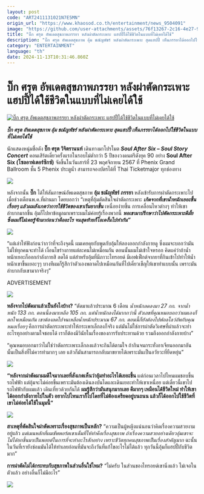 ```yaml
---
layout: post
code: "ART2411131021N7E5MN"
origin_url: "https://www.khaosod.co.th/entertainment/news_9504091"
image: "https://github.com/user-attachments/assets/76f13267-2c16-4e27-900b-ec612fe1fdf8"
title: "บิ๊ก ศรุต อัพเดตสุขภาพภรรยา หลังผ่าตัดกระเพาะ แฮปปี้ได้ใช้ชีวิตในแบบที่ไม่เคยได้ใช้"
description: "บิ๊ก ศรุต อัพเดตสุขภาพ อุ้ม ชณัญพัชร์ หลังผ่าตัดกระเพาะ สุดแฮปปี้ เห็นภรรยาได้ออกไปใช้ชีวิตในแบบที่ไม่เคยได้ใช้"
category: "ENTERTAINMENT"
language: "th"
date: 2024-11-13T10:31:46.860Z
---
```


# บิ๊ก ศรุต อัพเดตสุขภาพภรรยา หลังผ่าตัดกระเพาะ แฮปปี้ได้ใช้ชีวิตในแบบที่ไม่เคยได้ใช้

[![บิ๊ก ศรุต อัพเดตสุขภาพภรรยา หลังผ่าตัดกระเพาะ แฮปปี้ได้ใช้ชีวิตในแบบที่ไม่เคยได้ใช้](https://www.khaosod.co.th/wpapp/uploads/2024/11/bigggg111.jpg "บิ๊ก ศรุต อัพเดตสุขภาพภรรยา หลังผ่าตัดกระเพาะ แฮปปี้ได้ใช้ชีวิตในแบบที่ไม่เคยได้ใช้")](https://www.khaosod.co.th/wpapp/uploads/2024/11/bigggg111.jpg)

_**บิ๊ก ศรุต อัพเดตสุขภาพ อุ้ม ชณัญพัชร์ หลังผ่าตัดกระเพาะ สุดแฮปปี้ เห็นภรรยาได้ออกไปใช้ชีวิตในแบบที่ไม่เคยได้ใช้**_

นักแสดงหนุ่มชื่อดัง **บิ๊ก ศรุต วิจิตรานนท์** เดินทางมาโปรโมต **_Soul After Six – Soul Story Concert_** คอนเสิร์ตเดี่ยวครั้งแรกในรอบไม่ต่ำกว่า 5 ปีของวงดนตรีดังยุค 90 อย่าง **Soul After Six (โซลอาฟเตอร์ซิกซ์)** จัดขึ้นในวันเสาร์ที่ 23 พฤศจิกายน 2567 ที่ Phenix Grand Ballroom ชั้น 5 Phenix ประตูน้ำ สามารถจองบัตรได้ที่ Thai Ticketmajor ทุกช่องทาง

[![](https://www.khaosod.co.th/wpapp/uploads/2024/11/99999999999999.jpg)](https://www.khaosod.co.th/wpapp/uploads/2024/11/99999999999999.jpg)

หลังจากนั้น **บิ๊ก** ได้ให้สัมภาษณ์อัพเดตสุขภาพ **อุ้ม ชณัญพัชร์ ภรรยา** หลังเข้ารับการผ่าตัดกระเพาะไปเมื่อช่วงเดือนพ.ค.ที่ผ่านมา โดยบอกว่า “เหตุที่อุ้มตัดสินใจผ่าตัดกระเพาะ **_เกิดจากที่เขาน้ำหนักเยอะขึ้นเรื่อยๆ แล้วผมสังเกตว่าการใช้ชีวิตของเขาเริ่มยากขึ้น_** เหนื่อยง่ายขึ้น การเคลื่อนไหวต่างๆ ทำให้เขาลำบากมากขึ้น อุ้มก็ไปหาข้อมูลมาเพราะผมไม่ค่อยรู้เรื่องพวกนี้ _**พอเขามาปรึกษาว่าไปตัดกระเพาะดีมั้ย ซึ่งผมก็ไม่เคยรู้จักมาก่อนว่าคืออะไร จนสุดท้ายก็โอเคงั้นไปทำกัน”**_

[![](https://www.khaosod.co.th/wpapp/uploads/2024/11/11111111111111-1.jpg)](https://www.khaosod.co.th/wpapp/uploads/2024/11/11111111111111-1.jpg)

“แต่เล่าให้ฟังก่อนว่ากว่าที่จะถึงจุดนี้ ผมเคยคุยกับพูดกับอุ้มให้ลองออกกำลังกายดู ซึ่งผมจะบอกว่ามันไม่ใช่ทุกคนจะทำได้ เงื่อนไขร่างกายแต่ละคนไม่เหมือนกัน ตอนนั้นผมไม่เข้าใจหรอก คิดแค่ว่าถ้าน้ำหนักเยอะก็ออกกำลังกายสิ ลดได้ แต่สำหรับอุ้มที่มีภาวะไทรอยด์ มีเอฟเฟ็กต์จากยาที่กินเข้าไปทำให้น้ำหนักเขาขึ้นเยอะๆๆ บางทีผมก็รู้สึกว่าตัวเองพลาดไปเหมือนกันที่ไปเคี่ยวเข็ญให้เขาทำแบบนั้น เพราะมันลำบากกับเขามากจริงๆ”

ADVERTISEMENT

[![](https://www.khaosod.co.th/wpapp/uploads/2024/11/444444444444444-1.jpg)](https://www.khaosod.co.th/wpapp/uploads/2024/11/444444444444444-1.jpg)

**หลังจากไปตัดมาแล้วเป็นยังไงบ้าง?** “ตัดมาแล้วประมาณ 6 เดือน _น้ำหนักลดลงมา 27 กก. จากน้ำหนัก 133 กก. ตอนนี้ลงมาเหลือ 105 กก. แต่น้ำหนักลงได้มากกว่านี้ ตัวเลขที่คุณหมอบอกว่าผมเองก็ตกใจเหมือนกัน เขาต้องลดไปจนเหลือน้ำหนักประมาณ 67 กก. ตอนนี้ก็ยังต้องไปฟอลโลว์อัพกับคุณหมอเรื่อยๆ_ คือการผ่าตัดกระเพาะทำให้กระเพาเล็กลงก็จริง แต่มันไม่ใช่การผ่าตัดวิเศษที่ผ่าแล้วจะทำอะไรทุกอย่างตามใจชอบได้ เราก็ต้องมีวินัยในเรื่องของการรับประทานด้วย รวมถึงออกกำลังกายบ้าง”

“คุณหมอบอกมาว่าไม่ใช่ว่าตัดกระเพาะเล็กลงแล้วจะกินได้ตามใจ ถ้ากินจนกระทั่งอาเจียนออกมาอันนั้นเป็นสิ่งที่ไม่ควรทำมากๆ เลย แล้วก็มันสามารถกลับมาขยายได้เพราะมันเป็นอวัยวะที่ยืดหยุ่น”

[![](https://www.khaosod.co.th/wpapp/uploads/2024/11/55555555555.jpg)](https://www.khaosod.co.th/wpapp/uploads/2024/11/55555555555.jpg)

**“หลังจากผ่าตัดมาผมดีใจมากเลยที่สังเกตเห็นว่าอุ้มทำอะไรได้เยอะขึ้น** แต่ก่อนเวลาไปไหนผมชอบขึ้นรถไฟฟ้า แต่อุ้มจะไม่ค่อยขึ้นเพราะมันต้องเดินลงบันไดและเดินเยอะทำให้เขาเหนื่อย แต่เดี๋ยวนี้เขาไปรถไฟฟ้ากับผมแล้ว เดินเที่ยวด้วยกันได้ **ผมรู้สึกว่ามันสนุกมากเลย ดีมากๆ เหมือนได้ชีวิตใหม่ ทำให้เขาได้ออกกำลังกายไปในตัว อยากไปไหนเราก็ไปโดยที่ไม่ต้องเครียดอยู่บนถนน แล้วก็ได้ออกไปใช้ชีวิตที่เขาไม่ค่อยได้ใช้ในมุมนี้”**

[![](https://www.khaosod.co.th/wpapp/uploads/2024/11/2222222222-1.jpg)](https://www.khaosod.co.th/wpapp/uploads/2024/11/2222222222-1.jpg)

**สาเหตุที่ตัดสินใจผ่าตัดเพราะเรื่องสุขภาพเป็นหลัก?** “ความเป็นผู้หญิงแน่นอนว่าคิดเรื่องความสวยงามอยู่แล้ว _แต่เมนหลักที่ผมซัพพอร์ตเขาเต็มที่ให้ทำคือเรื่องสุขภาพ ถ้าเรื่องความสวยอย่างเดียวอุ้มเขาจะไม่ได้ยกขึ้นมาเป็นพอยต์ในการที่จะทำอะไรสักอย่าง เพราะชีวิตทุกคนสุขภาพเป็นเรื่องสำคัญมาก_ ฉะนั้นในวันที่เรายังซ่อมมันได้ให้ทำเลยก่อนที่มันจะถึงวันที่แก้ไขอะไรไม่ได้แล้ว ทุกวันนี้อุ้มก็แฮปปี้กับชีวิตมาก”

**การผ่าตัดไม่ได้กระทบกับสุขภาพในส่วนอื่นใช่ไหม?** “ไม่ครับ ในส่วนของไทรอยด์เขานิ่งแล้ว ไม่เจอในตัวแล้ว อย่างอื่นก็ไม่มีอะไร”

[![](https://www.khaosod.co.th/wpapp/uploads/2024/11/77777777777777-5.jpg)](https://www.khaosod.co.th/wpapp/uploads/2024/11/77777777777777-5.jpg)